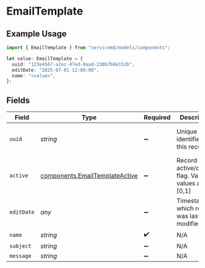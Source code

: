 # EmailTemplate

## Example Usage

```typescript
import { EmailTemplate } from "servicem8/models/components";

let value: EmailTemplate = {
  uuid: "123e4567-a2ec-47ed-8aad-230b7b8e152b",
  editDate: "2025-07-01 12:00:00",
  name: "<value>",
};
```

## Fields

| Field                                                                            | Type                                                                             | Required                                                                         | Description                                                                      | Example                                                                          |
| -------------------------------------------------------------------------------- | -------------------------------------------------------------------------------- | -------------------------------------------------------------------------------- | -------------------------------------------------------------------------------- | -------------------------------------------------------------------------------- |
| `uuid`                                                                           | *string*                                                                         | :heavy_minus_sign:                                                               | Unique identifier for this record                                                | 123e4567-a2ec-47ed-8aad-230b7b8e152b                                             |
| `active`                                                                         | [components.EmailTemplateActive](../../models/components/emailtemplateactive.md) | :heavy_minus_sign:                                                               | Record active/deleted flag.  Valid values are [0,1]                              |                                                                                  |
| `editDate`                                                                       | *any*                                                                            | :heavy_minus_sign:                                                               | Timestamp at which record was last modified                                      | 2025-07-01 12:00:00                                                              |
| `name`                                                                           | *string*                                                                         | :heavy_check_mark:                                                               | N/A                                                                              |                                                                                  |
| `subject`                                                                        | *string*                                                                         | :heavy_minus_sign:                                                               | N/A                                                                              |                                                                                  |
| `message`                                                                        | *string*                                                                         | :heavy_minus_sign:                                                               | N/A                                                                              |                                                                                  |
